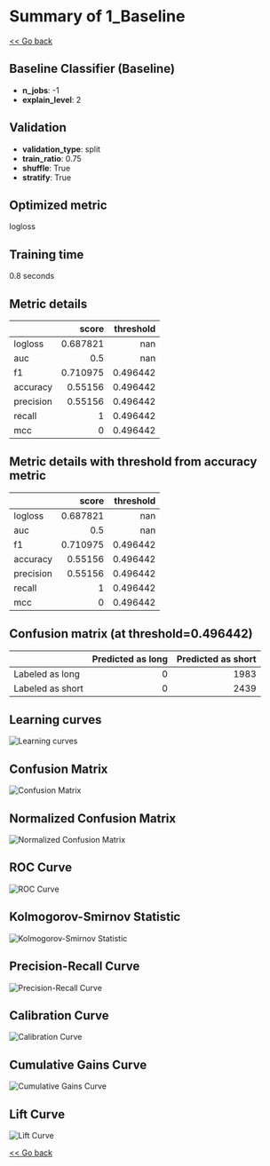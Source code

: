 # Summary of 1_Baseline

[<< Go back](../README.md)


## Baseline Classifier (Baseline)
- **n_jobs**: -1
- **explain_level**: 2

## Validation
 - **validation_type**: split
 - **train_ratio**: 0.75
 - **shuffle**: True
 - **stratify**: True

## Optimized metric
logloss

## Training time

0.8 seconds

## Metric details
|           |    score |   threshold |
|:----------|---------:|------------:|
| logloss   | 0.687821 |  nan        |
| auc       | 0.5      |  nan        |
| f1        | 0.710975 |    0.496442 |
| accuracy  | 0.55156  |    0.496442 |
| precision | 0.55156  |    0.496442 |
| recall    | 1        |    0.496442 |
| mcc       | 0        |    0.496442 |


## Metric details with threshold from accuracy metric
|           |    score |   threshold |
|:----------|---------:|------------:|
| logloss   | 0.687821 |  nan        |
| auc       | 0.5      |  nan        |
| f1        | 0.710975 |    0.496442 |
| accuracy  | 0.55156  |    0.496442 |
| precision | 0.55156  |    0.496442 |
| recall    | 1        |    0.496442 |
| mcc       | 0        |    0.496442 |


## Confusion matrix (at threshold=0.496442)
|                  |   Predicted as long |   Predicted as short |
|:-----------------|--------------------:|---------------------:|
| Labeled as long  |                   0 |                 1983 |
| Labeled as short |                   0 |                 2439 |

## Learning curves
![Learning curves](learning_curves.png)
## Confusion Matrix

![Confusion Matrix](confusion_matrix.png)


## Normalized Confusion Matrix

![Normalized Confusion Matrix](confusion_matrix_normalized.png)


## ROC Curve

![ROC Curve](roc_curve.png)


## Kolmogorov-Smirnov Statistic

![Kolmogorov-Smirnov Statistic](ks_statistic.png)


## Precision-Recall Curve

![Precision-Recall Curve](precision_recall_curve.png)


## Calibration Curve

![Calibration Curve](calibration_curve_curve.png)


## Cumulative Gains Curve

![Cumulative Gains Curve](cumulative_gains_curve.png)


## Lift Curve

![Lift Curve](lift_curve.png)



[<< Go back](../README.md)
